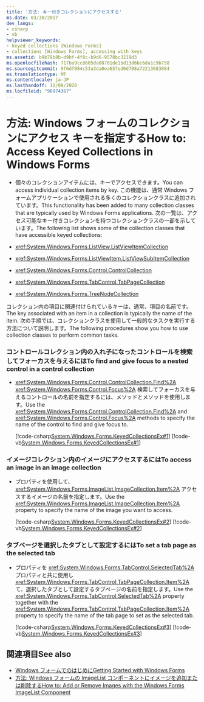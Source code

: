 ```yaml
---
title: '方法: キー付きコレクションにアクセスする'
ms.date: 03/30/2017
dev_langs:
- csharp
- vb
helpviewer_keywords:
- keyed collections [Windows Forms]
- collections [Windows Forms], accessing with keys
ms.assetid: b9b79b8b-d9bf-4f8c-b9d6-9578bc3219d3
ms.openlocfilehash: 717ba9cc8605da08701de1bd13d6bc6da1c9b758
ms.sourcegitcommit: 9f6df084c53a3da0ea657ed0d708a72213683084
ms.translationtype: MT
ms.contentlocale: ja-JP
ms.lasthandoff: 12/09/2020
ms.locfileid: "96974367"
---
```

# <a name="how-to-access-keyed-collections-in-windows-forms"></a><span data-ttu-id="10447-102">方法: Windows フォームのコレクションにアクセス キーを指定する</span><span class="sxs-lookup"><span data-stu-id="10447-102">How to: Access Keyed Collections in Windows Forms</span></span>

- <span data-ttu-id="10447-103">個々のコレクションアイテムには、キーでアクセスできます。</span><span class="sxs-lookup"><span data-stu-id="10447-103">You can access individual collection items by key.</span></span> <span data-ttu-id="10447-104">この機能は、通常 Windows フォームアプリケーションで使用される多くのコレクションクラスに追加されています。</span><span class="sxs-lookup"><span data-stu-id="10447-104">This functionality has been added to many collection classes that are typically used by Windows Forms applications.</span></span> <span data-ttu-id="10447-105">次の一覧は、アクセス可能なキー付きコレクションを持つコレクションクラスの一部を示しています。</span><span class="sxs-lookup"><span data-stu-id="10447-105">The following list shows some of the collection classes that have accessible keyed collections:</span></span>  
  
- <xref:System.Windows.Forms.ListView.ListViewItemCollection>  
  
- <xref:System.Windows.Forms.ListViewItem.ListViewSubItemCollection>  
  
- <xref:System.Windows.Forms.Control.ControlCollection>  
  
- <xref:System.Windows.Forms.TabControl.TabPageCollection>  
  
- <xref:System.Windows.Forms.TreeNodeCollection>  
  
 <span data-ttu-id="10447-106">コレクション内の項目に関連付けられているキーは、通常、項目の名前です。</span><span class="sxs-lookup"><span data-stu-id="10447-106">The key associated with an item in a collection is typically the name of the item.</span></span> <span data-ttu-id="10447-107">次の手順では、コレクションクラスを使用して一般的なタスクを実行する方法について説明します。</span><span class="sxs-lookup"><span data-stu-id="10447-107">The following procedures show you how to use collection classes to perform common tasks.</span></span>  
  
### <a name="to-find-and-give-focus-to-a-nested-control-in-a-control-collection"></a><span data-ttu-id="10447-108">コントロールコレクション内の入れ子になったコントロールを検索してフォーカスを与えるには</span><span class="sxs-lookup"><span data-stu-id="10447-108">To find and give focus to a nested control in a control collection</span></span>  
  
- <span data-ttu-id="10447-109"><xref:System.Windows.Forms.Control.ControlCollection.Find%2A> <xref:System.Windows.Forms.Control.Focus%2A> 検索してフォーカスを与えるコントロールの名前を指定するには、メソッドとメソッドを使用します。</span><span class="sxs-lookup"><span data-stu-id="10447-109">Use the <xref:System.Windows.Forms.Control.ControlCollection.Find%2A> and <xref:System.Windows.Forms.Control.Focus%2A> methods to specify the name of the control to find and give focus to.</span></span>  
  
     [!code-csharp[System.Windows.Forms.KeyedCollectionsEx#1](~/samples/snippets/csharp/VS_Snippets_Winforms/System.Windows.Forms.KeyedCollectionsEx/CS/Form1.cs#1)]
     [!code-vb[System.Windows.Forms.KeyedCollectionsEx#1](~/samples/snippets/visualbasic/VS_Snippets_Winforms/System.Windows.Forms.KeyedCollectionsEx/VB/Form1.vb#1)]  
  
### <a name="to-access-an-image-in-an-image-collection"></a><span data-ttu-id="10447-110">イメージコレクション内のイメージにアクセスするには</span><span class="sxs-lookup"><span data-stu-id="10447-110">To access an image in an image collection</span></span>  
  
- <span data-ttu-id="10447-111">プロパティを使用して、 <xref:System.Windows.Forms.ImageList.ImageCollection.Item%2A> アクセスするイメージの名前を指定します。</span><span class="sxs-lookup"><span data-stu-id="10447-111">Use the <xref:System.Windows.Forms.ImageList.ImageCollection.Item%2A> property to specify the name of the image you want to access.</span></span>  
  
     [!code-csharp[System.Windows.Forms.KeyedCollectionsEx#2](~/samples/snippets/csharp/VS_Snippets_Winforms/System.Windows.Forms.KeyedCollectionsEx/CS/Form1.cs#2)]
     [!code-vb[System.Windows.Forms.KeyedCollectionsEx#2](~/samples/snippets/visualbasic/VS_Snippets_Winforms/System.Windows.Forms.KeyedCollectionsEx/VB/Form1.vb#2)]  
  
### <a name="to-set-a-tab-page-as-the-selected-tab"></a><span data-ttu-id="10447-112">タブページを選択したタブとして設定するには</span><span class="sxs-lookup"><span data-stu-id="10447-112">To set a tab page as the selected tab</span></span>  
  
- <span data-ttu-id="10447-113">プロパティを <xref:System.Windows.Forms.TabControl.SelectedTab%2A> プロパティと共に使用し <xref:System.Windows.Forms.TabControl.TabPageCollection.Item%2A> て、選択したタブとして設定するタブページの名前を指定します。</span><span class="sxs-lookup"><span data-stu-id="10447-113">Use the <xref:System.Windows.Forms.TabControl.SelectedTab%2A> property together with the <xref:System.Windows.Forms.TabControl.TabPageCollection.Item%2A> property to specify the name of the tab page to set as the selected tab.</span></span>  
  
     [!code-csharp[System.Windows.Forms.KeyedCollectionsEx#3](~/samples/snippets/csharp/VS_Snippets_Winforms/System.Windows.Forms.KeyedCollectionsEx/CS/Form1.cs#3)]
     [!code-vb[System.Windows.Forms.KeyedCollectionsEx#3](~/samples/snippets/visualbasic/VS_Snippets_Winforms/System.Windows.Forms.KeyedCollectionsEx/VB/Form1.vb#3)]  
  
## <a name="see-also"></a><span data-ttu-id="10447-114">関連項目</span><span class="sxs-lookup"><span data-stu-id="10447-114">See also</span></span>

- [<span data-ttu-id="10447-115">Windows フォームでのはじめに</span><span class="sxs-lookup"><span data-stu-id="10447-115">Getting Started with Windows Forms</span></span>](getting-started-with-windows-forms.md)
- [<span data-ttu-id="10447-116">方法: Windows フォームの ImageList コンポーネントにイメージを追加または削除する</span><span class="sxs-lookup"><span data-stu-id="10447-116">How to: Add or Remove Images with the Windows Forms ImageList Component</span></span>](./controls/how-to-add-or-remove-images-with-the-windows-forms-imagelist-component.md)
